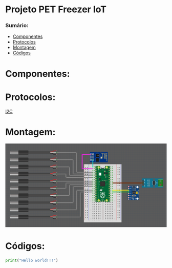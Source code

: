 # Projeto PET Freezer IoT

### Sumário:
  * [Componentes](#componentes)
  * [Protocolos](#protocolos) 
  * [Montagem](#montagem)
  * [Códigos](#códigos)
  
  
  # Componentes:
  
  # Protocolos:
  [I2C](https://how2electronics.com/how-to-use-i2c-pins-in-raspberry-pi-pico-i2c-scanner/)
  
  # Montagem:
  ![modelo-cad](https://github.com/Tomaz-Arlindo/Raspberry-Pico-PET/blob/main/Slide/fritzing-pipico.png)
  
  # Códigos:
  
  ```python
  print("Hello world!!!")
  
  ```
